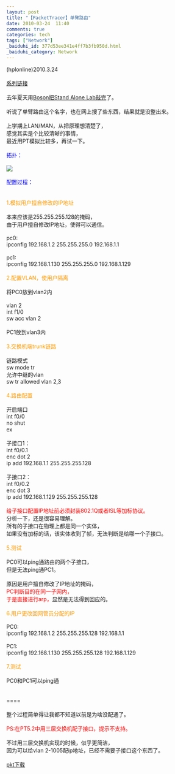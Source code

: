 ```yaml
---
layout: post
title: "【PacketTracer】单臂路由"
date: 2010-03-24  11:40
comments: true
categories: tech
tags: ["Network"]
_baiduhi_id: 377d53ee341e4ff7b3fb950d.html
_baiduhi_category: Network
---
```


(hplonline)2010.3.24<br/><br/><a href="http://hi.baidu.com/sys/search?type=1&amp;sort=1&amp;entry=1&amp;region=4&amp;hi=hplonline&amp;word=PacketTracer" target="_blank">系列链接</a><br/><br/>
去年夏天用<a href="http://hi.baidu.com/hplonline/blog/item/8cfcf7fa610942d7b58f3128.html" target="_blank">Boson把Stand Alone Lab敲完</a>了。<br/><br/>
听说了单臂路由这个名字，也在网上搜了些东西，结果就是没整出来。<br/><br/>
上学期上LAN/MAN，从把原理想清楚了，<br/>
感觉其实是个比较清晰的事情，<br/>
最近用PT模拟比较多，再试一下。<br/><br/><font color="#0000ff">拓扑：</font><br/><br/><span><img border="0" src="http://hiphotos.baidu.com/hplonline/pic/item/6d33871053912137203f2efc.jpg" small="0" class="blogimg"/></span><br/><br/><font color="#0000ff">配置过程：</font><br/><br/><br/><font color="#ff9900">1.模拟用户擅自修改的IP地址</font><br/><br/>
本来应该是255.255.255.128的掩码，<br/>
由于用户擅自修改IP地址，使得可以通信。<br/><br/>
pc0:<br/>
ipconfig 192.168.1.2 255.255.255.0 192.168.1.1<br/><br/>
pc1:<br/>
ipconfig 192.168.1.130 255.255.255.0 192.168.1.129<br/><br/><font color="#ff9900">2.配置VLAN，使用户隔离</font><br/><br/>
将PC0放到vlan2内<br/><br/>
vlan 2<br/>
int f1/0<br/>
sw acc vlan 2<br/><br/>
PC1放到vlan3内<br/><br/><font color="#ff9900">3.交换机端trunk链路</font><br/><br/>
链路模式<br/>
sw mode tr<br/>
允许中继的vlan<br/>
sw tr allowed vlan 2,3<br/><br/><font color="#ff9900">4.路由配置</font><br/><br/>
开启端口<br/>
int f0/0<br/>
no shut<br/>
ex<br/><br/>
子接口1：<br/>
int f0/0.1<br/>
enc dot 2<br/>
ip add 192.168.1.1 255.255.255.128<br/><br/>
子接口2：<br/>
int f0/0.2<br/>
enc dot 3<br/>
ip add 192.168.1.129 255.255.255.128<br/><br/><font color="#ff0000">给子接口配置IP地址前必须封装802.1Q或者ISL等加标协议。</font><br/>
分析一下，还是很容易理解。<br/>
所有的子接口在物理上都是同一个实体，<br/>
如果没有加标的话，该实体收到了帧，无法判断是给哪一个子接口。<br/><br/><font color="#ff9900">5.测试</font><br/><br/>
PC0可以ping通路由的两个子接口，<br/>
但是无法ping通PC1。<br/><br/>
原因是用户擅自修改了IP地址的掩码，<br/><font color="#ff0000">PC判断目的在同一子网内，<br/>
于是直接进行arp，</font>显然是无法得到回应的。<br/><br/><font color="#ff9900">6.用户更改回网管员分配的IP</font><br/><br/>
PC0:<br/>
ipconfig 192.168.1.2 255.255.255.128 192.168.1.1<br/><br/>
PC1:<br/>
ipconfig 192.168.1.130 255.255.255.128 192.168.1.129<br/><br/><font color="#ff9900">7.测试</font><br/><br/>
PC0和PC1可以ping通<br/><br/><br/>
====<br/><br/>
整个过程简单得让我都不知道以前是为啥没配通了。<br/><br/><font color="#ff0000">PS:在PT5.2中用三层交换机配子接口，提示不支持。</font><br/><br/>
不过用三层交换机实现的时候，似乎更简洁，<br/>
因为可以给vlan 2-1005配ip地址，已经不需要子接口这个东西了。<br/><br/><a target="_blank" href="http://www.box.net/shared/9yx617d6ip">pkt下载</a>
